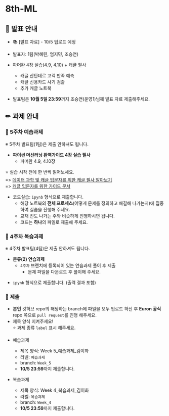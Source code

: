 # 8th-ML
## 📢 발표 안내
- 📚 [발표 자료] - 10/5 업로드 예정
- 발표자: 1팀(박혜린, 엄지민, 조승연)
- 파머완 4장 실습(4.9, 4.10) + 캐글 필사
  - 캐글 산탄데르 고객 만족 예측
  - 캐글 신용카드 사기 검출
  - 추가 캐글 노트북

- 발표팀은 **10월 5일 23:59**까지 조승연(운영1)님께 발표 자료 제출해주세요.

## ✏ 과제 안내
### 📍 5주차 예습과제
※ 5주차 발표팀(1팀)은 제출 안하셔도 됩니다.
- **파이썬 머신러닝 완벽가이드 4장 실습 필사**
  - 파머완 4.9, 4.10장  

⭐ 실습 시작 전에 한 번씩 읽어보세요.    
=> [데이터 과학 및 캐글 입문자를 위한 캐글 필사 알아보기](https://modulabs.co.kr/blog/data-science-kaggle/)  
=> [캐글 입문자를 위한 가이드 문서](https://unfinishedgod.netlify.app/2020/03/22/%EC%BA%90%EA%B8%80-%EC%9E%85%EB%AC%B8%EC%9E%90%EB%A5%BC-%EC%9C%84%ED%95%9C-%EA%B0%80%EC%9D%B4%EB%93%9C-%EB%AC%B8%EC%84%9C/)  

  - 코드실습: ```ipynb``` 형식으로 제출합니다.
    - 해당 노트북의 **전체 프로세스**(어떻게 문제를 정의하고 해결해 나가는지)에 집중하여 실습을 진행해 주세요.
    - 교재 진도 나가는 주와 비슷하게 진행하시면 됩니다.
    - 코드는 **하나**의 파일로 제출해 주세요.
       
### 📍 4주차 복습과제
※ 4주차 발표팀(4팀)은 제출 안하셔도 됩니다.
- **분류(2) 연습과제**  
  - ```4주차``` 브랜치에 등록되어 있는 연습과제 풀이 후 제출
    - ﻿문제 파일을 다운로드 후 풀이해 주세요.
*  ```ipynb``` 형식으로 제출합니다. (출력 결과 포함)
  
### 📍 제출
- **본인** 깃허브 repo의 해당하는 branch에 파일을 모두 업로드 하신 후 **Euron 공식** repo 쪽으로 ```pull request```를 진행 해주세요.
- 제목 양식 지켜주세요!  
⭐ 과제 종류 ```label``` 표시 해주세요.

* 예습과제
  - 제목 양식: Week 5_예습과제_김이화
  - 라벨: ```예습과제```
  - branch: ```Week_5```
  - **10/5 23:59**까지 제출합니다.
  
* 복습과제
  - 제목 양식: Week 4_복습과제_김이화
  - 라벨: ```복습과제```
  - branch: ```Week_4```
  - **10/5 23:59**까지 제출합니다.
